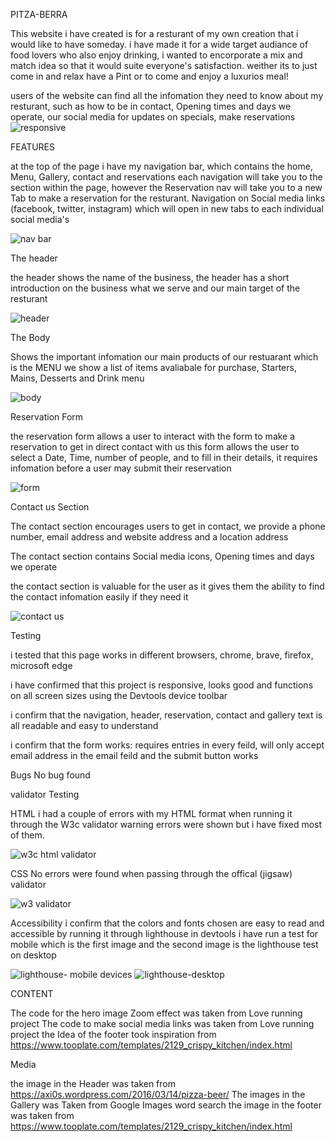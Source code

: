 PITZA-BERRA

This website i have created is for a resturant of my own creation that i would like to have someday.
i have made it for a wide target audiance of food lovers who also enjoy drinking, i wanted to encorporate a mix and match idea so that it would suite everyone's satisfaction.
weither its to just come in and relax have a Pint or to come and enjoy a luxurios meal!

users of the website can find all the infomation they need to know about my resturant, such as how to be in contact, Opening times and days we operate, our social media for updates on specials, make reservations 
![responsive](https://user-images.githubusercontent.com/124196828/232959701-6fb808a2-e220-4cac-96ac-e34ee68ad046.jpg)


FEATURES

at the top of the page i have my navigation bar, which contains the home, Menu, Gallery, contact and reservations
each navigation will take you to the section within the page, however the Reservation nav will take you to a new Tab to make a reservation for the resturant.
Navigation on Social media links (facebook, twitter, instagram) which will open in new tabs to each individual social media's

![nav bar](https://user-images.githubusercontent.com/124196828/232961155-7e0b053d-d51b-4161-ba67-7ca7c5c619ab.jpg)


The header

the header shows the name of the business,
the header has a short introduction on the business what we serve and our main target of the resturant


![header](https://user-images.githubusercontent.com/124196828/232961290-74020d7d-b812-49ae-8c24-190501948d99.jpg)


The Body 

Shows the important infomation our main products of our restuarant which is the MENU 
we show a list of items avaliabale for purchase, Starters, Mains, Desserts and Drink menu


![body](https://user-images.githubusercontent.com/124196828/232961514-c922216c-f079-45c1-b180-7582d462f79c.jpg)

Reservation Form

the reservation form allows a user to interact with the form to make a reservation to get in direct contact with us 
this form allows the user to select a Date, Time, number of people, and to fill in their details, it requires infomation before a user may submit their reservation

![form ](https://user-images.githubusercontent.com/124196828/232960854-0b7139bd-adf4-4082-a3b2-2b21f128b9de.jpg)


Contact us Section

The contact section encourages users to get in contact, we provide a phone number, email address and website address
and a location address

The contact section contains Social media icons,
Opening times and days we operate

the contact section is  valuable for the user as it gives them the ability to find the contact infomation easily if they need it


![contact us](https://user-images.githubusercontent.com/124196828/232960952-10afeb7a-4b5d-4d53-a855-35916f422d39.jpg)


Testing

i tested that this page works in different browsers, chrome, brave, firefox, microsoft edge

i have confirmed that this project is responsive, looks good and functions on all screen sizes
using the Devtools device toolbar

i confirm that the navigation, header, reservation, contact and gallery text is all readable and easy to understand

i confirm that the form works: requires entries in every feild, will only accept email address in the email feild and the submit button works

Bugs
No bug found 

validator Testing

HTML
i had a couple of errors with my HTML format when running it through the W3c validator
warning errors were shown but i have fixed most of them.

![w3c html validator](https://user-images.githubusercontent.com/124196828/232960574-991acfe6-ec10-483b-91d7-246e81cc9482.jpg)


CSS 
No errors were found when passing through the offical (jigsaw) validator

![w3 validator](https://user-images.githubusercontent.com/124196828/232960599-5502f562-3ddf-4ce2-83c6-b0173d70cba9.jpg)


Accessibility
i confirm that the colors and fonts chosen are easy to read and accessible by running it through lighthouse in devtools
i have run a test for mobile which is the first image and the second image is the lighthouse test on desktop

![lighthouse- mobile devices](https://user-images.githubusercontent.com/124196828/232959927-a8c56915-c2b9-4403-9da9-7dbd692e63b8.jpg)
![lighthouse-desktop](https://user-images.githubusercontent.com/124196828/232959943-652ad353-d7fa-4ac4-9040-ce0aa46e7ae7.jpg)


CONTENT

The code for the hero image Zoom effect was taken from Love running project The code to make social media links was taken from Love running project the Idea of the footer took inspiration from https://www.tooplate.com/templates/2129_crispy_kitchen/index.html

Media

the image in the Header was taken from https://axi0s.wordpress.com/2016/03/14/pizza-beer/ The images in the Gallery was Taken from Google Images word search the image in the footer was taken from https://www.tooplate.com/templates/2129_crispy_kitchen/index.html
